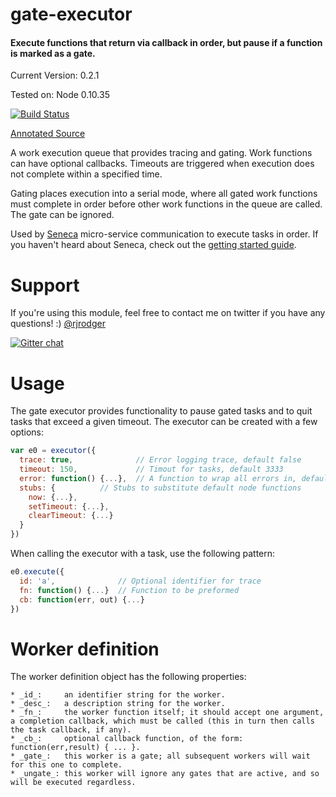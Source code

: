 # gate-executor

#### Execute functions that return via callback in order, but pause if a function is marked as a gate.

Current Version: 0.2.1

Tested on: Node 0.10.35

[![Build Status](https://travis-ci.org/rjrodger/gate-executor.png?branch=master)](https://travis-ci.org/rjrodger/gate-executor)

[Annotated Source](http://rjrodger.github.io/gate-executor/doc/gate-executor.html)

A work execution queue that provides tracing and gating. Work
functions can have optional callbacks. Timeouts are triggered when
execution does not complete within a specified time.

Gating places execution into a serial mode, where all gated work
functions must complete in order before other work functions in the
queue are called. The gate can be ignored.

Used by [Seneca](http://senecajs.org/) micro-service communication to
execute tasks in order. If you haven't heard about Seneca, check out
the [getting started guide](http://senecajs.org/getting-started.html).


# Support

If you're using this module, feel free to contact me on twitter if you
have any questions! :) [@rjrodger](http://twitter.com/rjrodger)

[![Gitter chat](https://badges.gitter.im/rjrodger/gate-executor.png)](https://gitter.im/rjrodger/gate-executor)


# Usage

The gate executor provides functionality to pause gated tasks and to
quit tasks that exceed a given timeout. The executor can be created
with a few options:

```JavaScript
var e0 = executor({
  trace: true,              // Error logging trace, default false
  timeout: 150,             // Timout for tasks, default 3333
  error: function() {...},  // A function to wrap all errors in, default noop
  stubs: {		    // Stubs to substitute default node functions
    now: {...},
    setTimeout: {...},
    clearTimeout: {...}
  }
})
```

When calling the executor with a task, use the following pattern:
```JavaScript
e0.execute({
  id: 'a',              // Optional identifier for trace
  fn: function() {...}  // Function to be preformed
  cb: function(err, out) {...}
})
```

# Worker definition

The worker definition object has the following properties:

    * _id_:     an identifier string for the worker.
    * _desc_:   a description string for the worker.
    * _fn_:     the worker function itself; it should accept one argument, a completion callback, which must be called (this in turn then calls the task callback, if any).
    * _cb_:     optional callback function, of the form: function(err,result) { ... }.
    * _gate_:   this worker is a gate; all subsequent workers will wait for this one to complete.
    * _ungate_: this worker will ignore any gates that are active, and so will be executed regardless.


